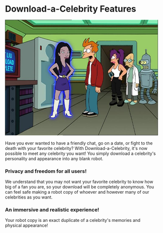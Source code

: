 # Download-a-Celebrity Features

![](/assets/I_Dated_a_Robot.jpg)

Have you ever wanted to have a friendly chat, go on a date, or fight to the death with your favorite celebrity? With Download-a-Celebrity, it's now possible to meet any celebrity you want! You simply download a celebrity's personality and appearance into any blank robot.

### Privacy and freedom for all users!
We understand that you may not want your favorite celebrity to know how big of a fan you are, so your download will be completely anonymous. You can feel safe making a robot copy of whoever and however many of our celebrities as you want.

### An immersive and realistic experience!
Your robot copy is an exact duplicate of a celebrity's memories and physical appearance!